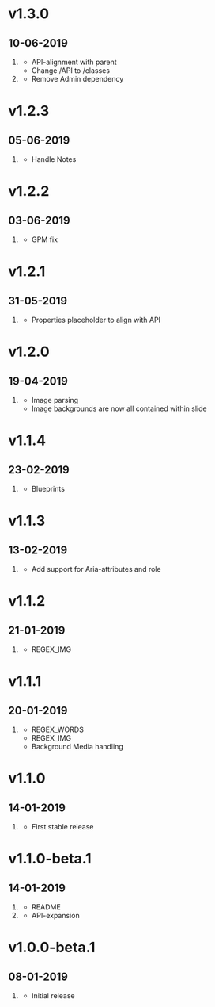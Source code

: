 # v1.3.0
## 10-06-2019

1. [](#new)
   - API-alignment with parent
   - Change /API to /classes
2. [](#improved)
   - Remove Admin dependency

# v1.2.3
## 05-06-2019

1. [](#new)
   - Handle Notes

# v1.2.2
## 03-06-2019

1. [](#improved)
   - GPM fix

# v1.2.1
## 31-05-2019

1. [](#improved)
   - Properties placeholder to align with API

# v1.2.0
## 19-04-2019

1. [](#improved)
   - Image parsing
   - Image backgrounds are now all contained within slide

# v1.1.4
## 23-02-2019

1. [](#improved)
   - Blueprints

# v1.1.3
## 13-02-2019

1. [](#improved)
   - Add support for Aria-attributes and role

# v1.1.2
## 21-01-2019

1. [](#improved)
   - REGEX_IMG

# v1.1.1
## 20-01-2019

1. [](#bugfix)
   - REGEX_WORDS
   - REGEX_IMG
   - Background Media handling

# v1.1.0
## 14-01-2019

1. [](#new)
   - First stable release

# v1.1.0-beta.1
## 14-01-2019

1. [](#improved)
   - README
2. [](#new)
   - API-expansion

# v1.0.0-beta.1
## 08-01-2019

1. [](#new)
   - Initial release

